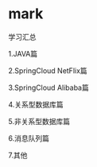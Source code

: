 # mark
学习汇总

1.JAVA篇

2.SpringCloud NetFlix篇

3.SpringCloud Alibaba篇

4.关系型数据库篇

5.非关系型数据库篇

6.消息队列篇

7.其他
